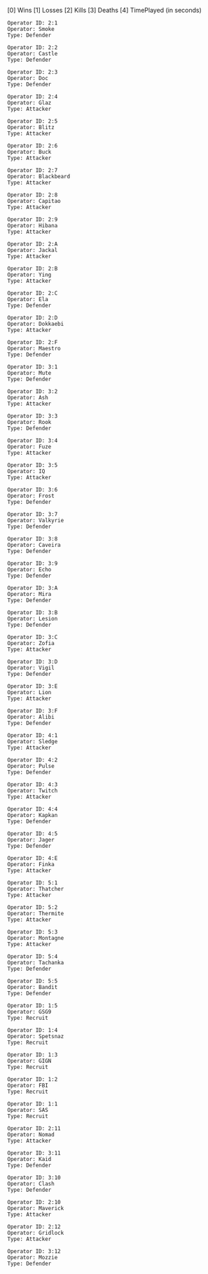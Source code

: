[0] Wins
[1] Losses
[2] Kills
[3] Deaths
[4] TimePlayed (in seconds)

	Operator ID: 2:1
	Operator: Smoke
	Type: Defender

	Operator ID: 2:2
	Operator: Castle
	Type: Defender

	Operator ID: 2:3
	Operator: Doc
	Type: Defender

	Operator ID: 2:4
	Operator: Glaz
	Type: Attacker

	Operator ID: 2:5
	Operator: Blitz
	Type: Attacker

	Operator ID: 2:6
	Operator: Buck
	Type: Attacker

	Operator ID: 2:7
	Operator: Blackbeard
	Type: Attacker

	Operator ID: 2:8
	Operator: Capitao
	Type: Attacker

	Operator ID: 2:9
	Operator: Hibana
	Type: Attacker

	Operator ID: 2:A
	Operator: Jackal
	Type: Attacker

	Operator ID: 2:B
	Operator: Ying
	Type: Attacker

	Operator ID: 2:C
	Operator: Ela
	Type: Defender

	Operator ID: 2:D
	Operator: Dokkaebi
	Type: Attacker

	Operator ID: 2:F
	Operator: Maestro
	Type: Defender

	Operator ID: 3:1
	Operator: Mute
	Type: Defender

	Operator ID: 3:2
	Operator: Ash
	Type: Attacker

	Operator ID: 3:3
	Operator: Rook
	Type: Defender

	Operator ID: 3:4
	Operator: Fuze
	Type: Attacker

	Operator ID: 3:5
	Operator: IQ
	Type: Attacker

	Operator ID: 3:6
	Operator: Frost
	Type: Defender

	Operator ID: 3:7
	Operator: Valkyrie
	Type: Defender

	Operator ID: 3:8
	Operator: Caveira
	Type: Defender

	Operator ID: 3:9
	Operator: Echo
	Type: Defender

	Operator ID: 3:A
	Operator: Mira
	Type: Defender

	Operator ID: 3:B
	Operator: Lesion
	Type: Defender

	Operator ID: 3:C
	Operator: Zofia
	Type: Attacker

	Operator ID: 3:D
	Operator: Vigil
	Type: Defender

	Operator ID: 3:E
	Operator: Lion
	Type: Attacker

	Operator ID: 3:F
	Operator: Alibi
	Type: Defender

	Operator ID: 4:1
	Operator: Sledge
	Type: Attacker

	Operator ID: 4:2
	Operator: Pulse
	Type: Defender

	Operator ID: 4:3
	Operator: Twitch
	Type: Attacker

	Operator ID: 4:4
	Operator: Kapkan
	Type: Defender

	Operator ID: 4:5
	Operator: Jager
	Type: Defender

	Operator ID: 4:E
	Operator: Finka
	Type: Attacker

	Operator ID: 5:1
	Operator: Thatcher
	Type: Attacker

	Operator ID: 5:2
	Operator: Thermite
	Type: Attacker

	Operator ID: 5:3
	Operator: Montagne
	Type: Attacker

	Operator ID: 5:4
	Operator: Tachanka
	Type: Defender

	Operator ID: 5:5
	Operator: Bandit
	Type: Defender

	Operator ID: 1:5
	Operator: GSG9
	Type: Recruit

	Operator ID: 1:4
	Operator: Spetsnaz
	Type: Recruit

	Operator ID: 1:3
	Operator: GIGN
	Type: Recruit

	Operator ID: 1:2
	Operator: FBI
	Type: Recruit

	Operator ID: 1:1
	Operator: SAS
	Type: Recruit

	Operator ID: 2:11
	Operator: Nomad
	Type: Attacker

	Operator ID: 3:11
	Operator: Kaid
	Type: Defender

	Operator ID: 3:10
	Operator: Clash
	Type: Defender

	Operator ID: 2:10
	Operator: Maverick
	Type: Attacker

	Operator ID: 2:12
	Operator: Gridlock
	Type: Attacker

	Operator ID: 3:12
	Operator: Mozzie
	Type: Defender
